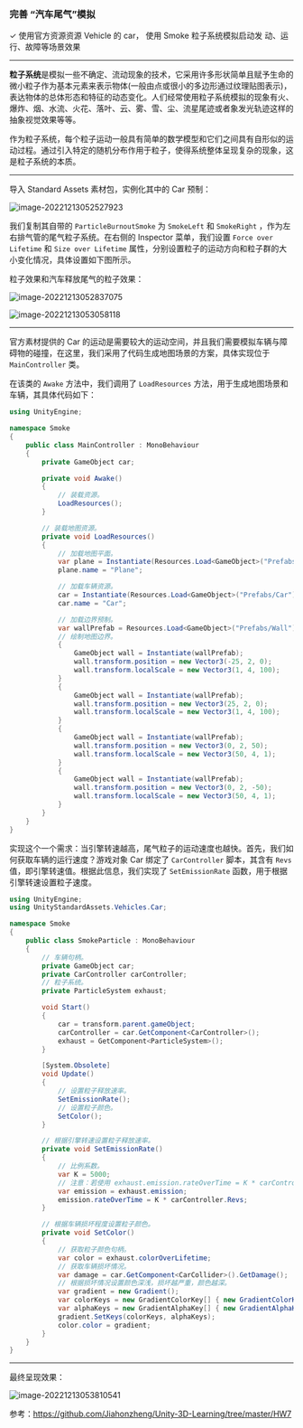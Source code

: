 ### 完善 “汽车尾气”模拟
✓ 使用官方资源资源 Vehicle 的 car， 使用 Smoke 粒子系统模拟启动发
动、运行、故障等场景效果  

---

**粒子系统**是模拟一些不确定、流动现象的技术，它采用许多形状简单且赋予生命的微小粒子作为基本元素来表示物体(一般由点或很小的多边形通过纹理贴图表示)，表达物体的总体形态和特征的动态变化。人们经常使用粒子系统模拟的现象有火、爆炸、烟、水流、火花、落叶、云、雾、雪、尘、流星尾迹或者象发光轨迹这样的抽象视觉效果等等。

作为粒子系统，每个粒子运动一般具有简单的数学模型和它们之间具有自形似的运动过程。通过引入特定的随机分布作用于粒子，使得系统整体呈现复杂的现象，这是粒子系统的本质。

---

导入 Standard Assets 素材包，实例化其中的 Car 预制：

![image-20221213052527923](C:\Users\tony0706\AppData\Roaming\Typora\typora-user-images\image-20221213052527923.png)

我们复制其自带的 `ParticleBurnoutSmoke` 为 `SmokeLeft` 和 `SmokeRight` ，作为左右排气管的尾气粒子系统。在右侧的 Inspector 菜单，我们设置 `Force over Lifetime` 和 `Size over Lifetime` 属性，分别设置粒子的运动方向和粒子群的大小变化情况，具体设置如下图所示。

粒子效果和汽车释放尾气的粒子效果：

![image-20221213052837075](C:\Users\tony0706\AppData\Roaming\Typora\typora-user-images\image-20221213052837075.png)

![image-20221213053058118](C:\Users\tony0706\AppData\Roaming\Typora\typora-user-images\image-20221213053058118.png)

---

官方素材提供的 Car 的运动是需要较大的运动空间，并且我们需要模拟车辆与障碍物的碰撞，在这里，我们采用了代码生成地图场景的方案，具体实现位于 `MainController` 类。

在该类的 `Awake` 方法中，我们调用了 `LoadResources` 方法，用于生成地图场景和车辆，其具体代码如下：

```c#
using UnityEngine;

namespace Smoke
{
    public class MainController : MonoBehaviour
    {
        private GameObject car;

        private void Awake()
        {
            // 装载资源。
            LoadResources();
        }

        // 装载地图资源。
        private void LoadResources()
        {
            // 加载地图平面。
            var plane = Instantiate(Resources.Load<GameObject>("Prefabs/Plane"));
            plane.name = "Plane";

            // 加载车辆资源。
            car = Instantiate(Resources.Load<GameObject>("Prefabs/Car"));
            car.name = "Car";

            // 加载边界预制。
            var wallPrefab = Resources.Load<GameObject>("Prefabs/Wall");
            // 绘制地图边界。
            {
                GameObject wall = Instantiate(wallPrefab);
                wall.transform.position = new Vector3(-25, 2, 0);
                wall.transform.localScale = new Vector3(1, 4, 100);
            }
            {
                GameObject wall = Instantiate(wallPrefab);
                wall.transform.position = new Vector3(25, 2, 0);
                wall.transform.localScale = new Vector3(1, 4, 100);
            }
            {
                GameObject wall = Instantiate(wallPrefab);
                wall.transform.position = new Vector3(0, 2, 50);
                wall.transform.localScale = new Vector3(50, 4, 1);
            }
            {
                GameObject wall = Instantiate(wallPrefab);
                wall.transform.position = new Vector3(0, 2, -50);
                wall.transform.localScale = new Vector3(50, 4, 1);
            }
        }
    }
}
```

实现这个一个需求：当引擎转速越高，尾气粒子的运动速度也越快。首先，我们如何获取车辆的运行速度？游戏对象 Car 绑定了 `CarController` 脚本，其含有 `Revs` 值，即引擎转速值。根据此信息，我们实现了 `SetEmissionRate` 函数，用于根据引擎转速设置粒子速度。

```c#
using UnityEngine;
using UnityStandardAssets.Vehicles.Car;

namespace Smoke
{
    public class SmokeParticle : MonoBehaviour
    {
        // 车辆句柄。
        private GameObject car;
        private CarController carController;
        // 粒子系统。
        private ParticleSystem exhaust;

        void Start()
        {
            car = transform.parent.gameObject;
            carController = car.GetComponent<CarController>();
            exhaust = GetComponent<ParticleSystem>();
        }

        [System.Obsolete]
        void Update()
        {
            // 设置粒子释放速率。
            SetEmissionRate();
            // 设置粒子颜色。
            SetColor();
        }

        // 根据引擎转速设置粒子释放速率。
        private void SetEmissionRate()
        {
            // 比例系数。
            var K = 5000;
            // 注意：若使用 exhaust.emission.rateOverTime = K * carController.Revs; 会返回语法错误。
            var emission = exhaust.emission;
            emission.rateOverTime = K * carController.Revs;
        }

        // 根据车辆损坏程度设置粒子颜色。
        private void SetColor()
        {
            // 获取粒子颜色句柄。
            var color = exhaust.colorOverLifetime;
            // 获取车辆损坏情况。
            var damage = car.GetComponent<CarCollider>().GetDamage();
            // 根据损坏情况设置颜色深浅，损坏越严重，颜色越深。
            var gradient = new Gradient();
            var colorKeys = new GradientColorKey[] { new GradientColorKey(Color.white, 0.0f), new GradientColorKey(new Color(214, 189, 151), 0.079f), new GradientColorKey(Color.white, 1.0f) };
            var alphaKeys = new GradientAlphaKey[] { new GradientAlphaKey(0.0f, 0.0f), new GradientAlphaKey(damage / 255f + 10f / 255f, 0.061f), new GradientAlphaKey(0.0f, 1.0f) };
            gradient.SetKeys(colorKeys, alphaKeys);
            color.color = gradient;
        }
    }
}
```

---

最终呈现效果：

![image-20221213053810541](C:\Users\tony0706\AppData\Roaming\Typora\typora-user-images\image-20221213053810541.png)

参考：https://github.com/Jiahonzheng/Unity-3D-Learning/tree/master/HW7
